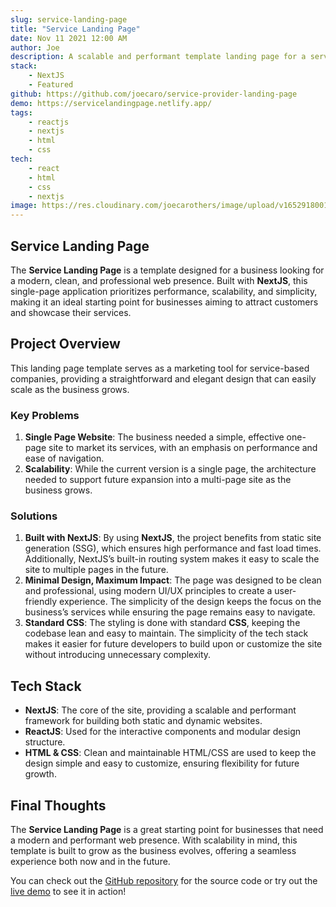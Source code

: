 ```yaml
---
slug: service-landing-page
title: "Service Landing Page"
date: Nov 11 2021 12:00 AM
author: Joe
description: A scalable and performant template landing page for a service company with a modern design.
stack:
    - NextJS
    - Featured
github: https://github.com/joecaro/service-provider-landing-page
demo: https://servicelandingpage.netlify.app/
tags:
    - reactjs
    - nextjs
    - html
    - css
tech:
    - react
    - html
    - css
    - nextjs
image: https://res.cloudinary.com/joecarothers/image/upload/v1652918001/misc/Projects/landing-mockup_gymzoz_sfagox.png
---
```


## Service Landing Page

The **Service Landing Page** is a template designed for a business looking for a modern, clean, and professional web presence. Built with **NextJS**, this single-page application prioritizes performance, scalability, and simplicity, making it an ideal starting point for businesses aiming to attract customers and showcase their services.

## Project Overview

This landing page template serves as a marketing tool for service-based companies, providing a straightforward and elegant design that can easily scale as the business grows.

### Key Problems

1. **Single Page Website**: The business needed a simple, effective one-page site to market its services, with an emphasis on performance and ease of navigation.
2. **Scalability**: While the current version is a single page, the architecture needed to support future expansion into a multi-page site as the business grows.

### Solutions

1. **Built with NextJS**: By using **NextJS**, the project benefits from static site generation (SSG), which ensures high performance and fast load times. Additionally, NextJS’s built-in routing system makes it easy to scale the site to multiple pages in the future.
2. **Minimal Design, Maximum Impact**: The page was designed to be clean and professional, using modern UI/UX principles to create a user-friendly experience. The simplicity of the design keeps the focus on the business’s services while ensuring the page remains easy to navigate.
3. **Standard CSS**: The styling is done with standard **CSS**, keeping the codebase lean and easy to maintain. The simplicity of the tech stack makes it easier for future developers to build upon or customize the site without introducing unnecessary complexity.

## Tech Stack

- **NextJS**: The core of the site, providing a scalable and performant framework for building both static and dynamic websites.
- **ReactJS**: Used for the interactive components and modular design structure.
- **HTML & CSS**: Clean and maintainable HTML/CSS are used to keep the design simple and easy to customize, ensuring flexibility for future growth.

## Final Thoughts

The **Service Landing Page** is a great starting point for businesses that need a modern and performant web presence. With scalability in mind, this template is built to grow as the business evolves, offering a seamless experience both now and in the future.

You can check out the [GitHub repository](https://github.com/joecaro/service-provider-landing-page) for the source code or try out the [live demo](https://servicelandingpage.netlify.app/) to see it in action!
